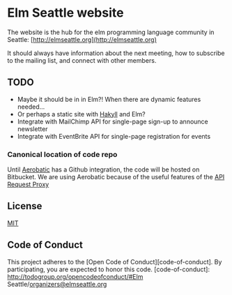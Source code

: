 # Elm Seattle website

The website is the hub for the elm programming language community in Seattle:
[http://elmseattle.org](http://elmseattle.org)

It should always have information about the next meeting, how to subscribe to the mailing list, and connect with other members.

## TODO

- Maybe it should be in in Elm?! When there are dynamic features needed...
- Or perhaps a static site with [Hakyll](http://jaspervdj.be/hakyll/) and Elm?
- Integrate with MailChimp API for single-page sign-up to announce newsletter
- Integrate with EventBrite API for single-page registration for events

### Canonical location of code repo

Until [Aerobatic](http://bitbucket.aerobatic.com) has a Github integration, the code will be hosted on Bitbucket. We are using Aerobatic because of the useful features of the [API Request Proxy](http://bitbucket.aerobatic.com/blog/aerobatic-express-request-proxy.html)

## License
[MIT](https://opensource.org/licenses/MIT)

## Code of Conduct
This project adheres to the [Open Code of Conduct][code-of-conduct]. By participating, you are expected to honor this code.
[code-of-conduct]: http://todogroup.org/opencodeofconduct/#Elm Seattle/organizers@elmseattle.org
